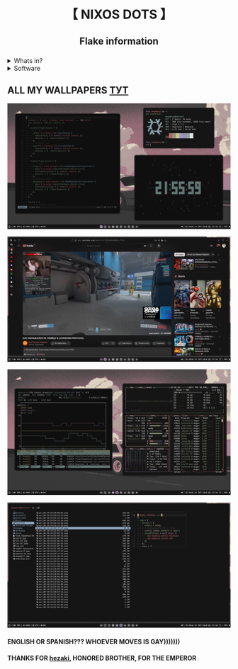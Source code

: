 <div align="center">
	<h1>【 NIXOS DOTS 】</h1>
</div>

<div align="center">
	<h2>Flake information</h2>
	<h3></h3>
</div>

 <details> 
  <summary>Whats in?</summary>
     
  - **Paradise**: using cool colorscheme [paradise](https://github.com/paradise-theme/paradise)
  - **Two configurations**: i using two machines: PC and Thinkpad
  - **Hyprland is GOAT**: cool and many-feature wm [hyprland](https://github.com/hyprwm/Hyprland)
  - **ANIMATIONS!11!!**: animations is cool))))
  - **WIP**: it isnt finally version
</details>

<details>
  <summary>Software</summary>


  | Название | Описание |
	| Desktop utilites | Description |
	| [hyprland](https://github.com/hyprwm/hyprland) | Best window manager |
  | [kitty](https://github.com/kovidgoyal/kitty) | Very good terminal with image preview |
  | [foot](https://codeberg.org/dnkl/foot) | Simplest terminal |
	| [grimblast](https://github.com/hyprwm/contrib/tree/main/grimblast) | Screenshoter |
  | [nwg-drawer](https://github.com/nwg-piotr/nwg-drawer) | Gnome-like launcher |
  | [waybar](https://github.com/Alexays/Waybar) | Bar for waylands |
	| CLI utilites | Description |
  | [fish](https://github.com/fish-shell/fish-shell) | Just working shell |
  | [fastfetch](https://github.com/fastfetch-cli/fastfetch) | Fetch for be cool rices |
	| [yazi](https://github.com/sxyazi/yazi) | Rusted file-manager great!!! |
  | [joshuto](https://github.com/kamiyaa/joshuto) | Rusted file-manager |
  | [helix](https://github.com/helix-editor/helix) | Best text editor with vi-like keys |
  | [micro](https://github.com/zyedidia/micro) | Simplest fucking text editor |
  | [cava](https://github.com/karlstav/cava) | Sound visualizer |
  | [eza](https://github.com/eza-community/eza) | Rusted ls with icons |
  | [lutgen](https://github.com/ozwaldorf/lutgen-rs) | Rusted lut |
	| [nvtop](https://github.com/Syllo/nvtop) | Top for GPU |
	| [btop](https://github.com/aristocratos/btop) | Very informated top |
  | [doas](https://wiki.archlinux.org/title/Doas) | sudo from bsd systems |
	| GUI utilites| Description |
  | [firefox](https://github.com/mozilla) | Customizable browser |
  | [bottles](https://github.com/bottlesdevs/Bottles) | Wine launcher |
  | [nemo](https://github.com/linuxmint/nemo) | File manager from Cinnamon |
  | [obsidian](https://obsidian.md) | Markdown |
	| [onlyoffice](https://github.com/ONLYOFFICE/DesktopEditors) | Office suite |
  | [prismlauncher](https://github.com/PrismLauncher/PrismLauncher) | Fuckm all my homies plays this shit man |
  | [vesktop](https://github.com/Vencord/Vesktop) | Wayland Discord client |
  | [qbittorrent](https://github.com/qbittorrent/qBittorrent) | Torrents))))) hahah)))) |
  | [ayugram](https://github.com/AyuGram/AyuGramDesktop) | Telegram client with ghost mode |
  | [file-Roller](https://gitlab.gnome.org/GNOME/file-roller) | Archiver |
	| [mpv](https://github.com/mpv-player/mpv) | Simplest video player |
	| [anime4k](https://github.com/bloc97/Anime4K) | Anime upscaler |
	| [swayimg](https://github.com/artemsen/swayimg) | Simple image viewer |
	| Misc | Description |
	| [nix-tree](https://github.com/utdemir/nix-tree) | Tree for your generations&derivations |
	| [prefetch-github](https://github.com/seppeljordan/nix-prefetch-github) | Tool for fetching github repo |
	| [tenki](https://github.com/ckaznable/tenki) | TUI clock with effects |
	| [confetty](https://github.com/maaslalani/confetty) | Confetty and fireworks in terminal |
  | [jetbrains](https://github.com/ryanoasis/nerd-fonts/tree/master/patched-fonts/JetBrainsMono) | Nerded JetBrains |

  
  - IDK WHAT ALSO DUDES
</details>

## ALL MY WALLPAPERS [ТУТ](https://github.com/axax-loll/nix-wallpapers)

![aye](https://github.com/axax-loll/nix-wallpapers/blob/main/dotfiles/fetch.png?raw=true)

![ауе](https://github.com/axax-loll/nix-wallpapers/blob/main/dotfiles/furryfox.png?raw=true)

![ауе](https://github.com/axax-loll/nix-wallpapers/blob/main/dotfiles/top.png?raw=true)

![ауе](https://github.com/axax-loll/nix-wallpapers/blob/main/dotfiles/yazi.png?raw=true)

#### ENGLISH OR SPANISH??? WHOEVER MOVES IS GAY)))))))
#### THANKS FOR [hezaki](https://codeberg.org/Hezaki/Touka/), HONORED BROTHER, FOR THE EMPEROR
